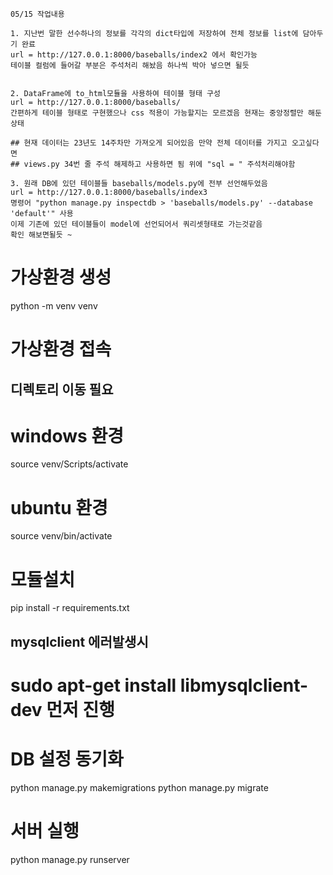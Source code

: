 ```
05/15 작업내용 

1. 지난번 말한 선수하나의 정보를 각각의 dict타입에 저장하여 전체 정보를 list에 담아두기 완료 
url = http://127.0.0.1:8000/baseballs/index2 에서 확인가능 
테이블 컬럼에 들어갈 부분은 주석처리 해놨음 하나씩 박아 넣으면 될듯 


2. DataFrame에 to_html모듈을 사용하여 테이블 형태 구성 
url = http://127.0.0.1:8000/baseballs/
간편하게 테이블 형태로 구현했으나 css 적용이 가능할지는 모르겠음 현재는 중앙정렬만 해둔 상태 

## 현재 데이터는 23년도 14주차만 가져오게 되어있음 만약 전체 데이터를 가지고 오고싶다면 
## views.py 34번 줄 주석 해제하고 사용하면 됨 위에 "sql = " 주석처리해야함 

3. 원래 DB에 있던 테이블들 baseballs/models.py에 전부 선언해두었음 
url = http://127.0.0.1:8000/baseballs/index3
명령어 "python manage.py inspectdb > 'baseballs/models.py' --database 'default'" 사용 
이제 기존에 있던 테이블들이 model에 선언되어서 쿼리셋형태로 가는것같음 
확인 해보면될듯 ~ 

```






# 가상환경 생성 
python -m venv venv

# 가상환경 접속 
## 디렉토리 이동 필요
# windows 환경
source venv/Scripts/activate

# ubuntu 환경
source venv/bin/activate

# 모듈설치 
pip install -r requirements.txt

## mysqlclient 에러발생시 
# sudo apt-get install libmysqlclient-dev 먼저 진행 

# DB 설정 동기화 
python manage.py makemigrations
python manage.py migrate

# 서버 실행 
python manage.py runserver